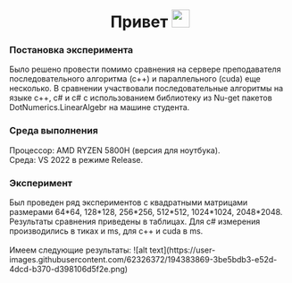 <h1 align="center">Привет</a> 
<img src="https://github.com/blackcater/blackcater/raw/main/images/Hi.gif" height="32"/></h1>
<h3>Постановка эксперимента</h3> Было решено провести помимо сравнения на сервере преподавателя последовательного алгоритма (с++) и параллельного (сuda) еще несколько. В сравнении участвовали последовательные алгоритмы на языке с++, с# и с# c использованием библиотеку из Nu-get пакетов DotNumerics.LinearAlgebr на машине студента.
<h3>Среда выполнения</h3> 
Процессор: AMD RYZEN 5800H (версия для ноутбука). <br />
Среда: VS 2022 в режиме Release.
<h3>Эксперимент</h3>
Был проведен ряд экспериментов с квадратными матрицами размерами 64*64, 128*128, 256*256, 512*512, 1024*1024, 2048*2048. Результаты сравнения приведены в таблицах. Для c# измерения производились в тиках и ms, для с++ и cuda в ms. </br></br>
Имеем следующие результаты: ![alt text](https://user-images.githubusercontent.com/62326372/194383869-3be5bdb3-e52d-4dcd-b370-d398106d5f2e.png)
